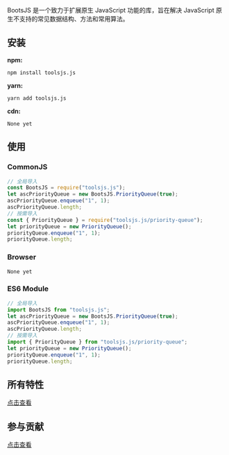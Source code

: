 BootsJS 是一个致力于扩展原生 JavaScript 功能的库，旨在解决 JavaScript 原生不支持的常见数据结构、方法和常用算法。

## 安装

**npm:**

```
npm install toolsjs.js
```

**yarn:**

```
yarn add toolsjs.js
```

**cdn:**

```
None yet
```

## 使用

### CommonJS

```javascript
// 全局导入
const BootsJS = require("toolsjs.js");
let ascPriorityQueue = new BootsJS.PriorityQueue(true);
ascPriorityQueue.enqueue("1", 1);
ascPriorityQueue.length;
// 按需导入
const { PriorityQueue } = require("toolsjs.js/priority-queue");
let priorityQueue = new PriorityQueue();
priorityQueue.enqueue("1", 1);
priorityQueue.length;
```

### Browser

```
None yet
```

### ES6 Module

```js
// 全局导入
import BootsJS from "toolsjs.js";
let ascPriorityQueue = new BootsJS.PriorityQueue(true);
ascPriorityQueue.enqueue("1", 1);
ascPriorityQueue.length;
// 按需导入
import { PriorityQueue } from "toolsjs.js/priority-queue";
let priorityQueue = new PriorityQueue();
priorityQueue.enqueue("1", 1);
priorityQueue.length;
```

## 所有特性

[点击查看](https://junliangwangx.github.io/BootsJS/)

## 参与贡献

[点击查看](<https://github.com/JunLiangWangX/BootsJS/blob/main/CONTRIBUTING(zh).md>)
